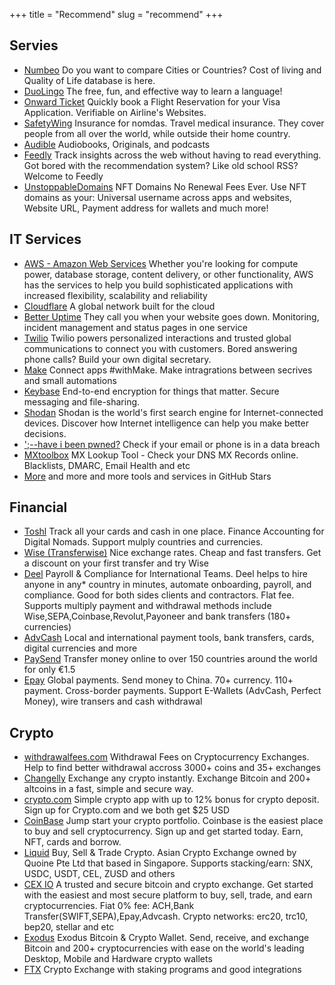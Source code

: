 +++
title = "Recommend"
slug = "recommend"
+++

## Servies
- [Numbeo](https://www.numbeo.com/)
  Do you want to compare Cities or Countries? Cost of living and Quality of Life database is here.
- [DuoLingo](https://invite.duolingo.com/BDHTZTB5CWWKTYCCWB2BOHEM2E)
  The free, fun, and effective way to learn a language! 
- [Onward Ticket](https://onwardticket.com/)
  Quickly book a Flight Reservation for your Visa Application. Verifiable on Airline's Websites.
- [SafetyWing](https://safetywing.com/nomad-insurance/)
  Insurance for nomdas. Travel medical insurance. They cover people from all over the world, while outside their home country.
- [Audible](https://www.audible.com/)
  Audiobooks, Originals, and podcasts
- [Feedly](https://feedly.com/)
  Track insights across the web without having to read everything. Got bored with the recommendation system? Like old school RSS? Welcome to Feedly
- [UnstoppableDomains](https://unstoppabledomains.com/?ref=6ec86747f28e491)
  NFT Domains No Renewal Fees Ever. Use NFT domains as your: Universal username across apps and websites, Website URL, Payment address for wallets and much more!


## IT Services 
- [AWS - Amazon Web Services](https://aws.amazon.com/)
  Whether you're looking for compute power, database storage, content delivery, or other functionality, AWS has the services to help you build sophisticated applications with increased flexibility, scalability and reliability
- [Cloudflare](https://www.cloudflare.com/)
  A global network built for the cloud
- [Better Uptime](https://betteruptime.com/)
  They call you when your website goes down. Monitoring, incident management and status pages in one service
- [Twilio](https://www.twilio.com/referral/CJ53Ci)
  Twilio powers personalized interactions and trusted global communications to connect you with customers. Bored answering phone calls? Build your own digital secretary.
- [Make](https://www.make.com/)
  Connect apps #withMake. Make intragrations between secrives and small automations
- [Keybase](https://keybase.io/)
  End-to-end encryption for things that matter. Secure messaging and file-sharing.
- [Shodan](https://www.shodan.io/)
  Shodan is the world's first search engine for Internet-connected devices. Discover how Internet intelligence can help you make better decisions.
- [';--have i been pwned?](https://haveibeenpwned.com/)
  Check if your email or phone is in a data breach
- [MXtoolbox](https://mxtoolbox.com/)
  MX Lookup Tool - Check your DNS MX Records online. Blacklists, DMARC, Email Health and etc
- [More](https://github.com/cageyv?tab=stars)
  and more and more tools and services in GitHub Stars
   
## Financial
- [Toshl](https://toshl.com/)
  Track all your cards and cash in one place. Finance Accounting for Digital Nomads. Support mulply countries and currencies. 
- [Wise (Transferwise)](https://wise.com/invite/u/vladimirs792)
  Nice exchange rates. Cheap and fast transfers. Get a discount on your first transfer and try Wise
- [Deel](https://letsdeel.com/referrals/Vladimir-r50xYno5)
  Payroll & Compliance for International Teams. Deel helps to hire anyone in any* country in minutes, automate onboarding, payroll, and compliance. Good for both sides clients and contractors. Flat fee. Supports multiply payment and withdrawal methods include Wise,SEPA,Coinbase,Revolut,Payoneer and bank transfers (180+ currencies) 
- [AdvCash](https://wallet.advcash.com/referral/b7228f9b-178a-4bde-afb3-77a2dd4f72f0)
  Local and international payment tools, bank transfers, cards, digital currencies and more
- [PaySend](http://paysend.com/referral/8f5c0f)
  Transfer money online to over 150 countries around the world for only €1.5
- [Epay](https://www.epay.com/epayweb/user/register?ref=200678028)
  Global payments. Send money to China. 70+ currency. 110+ payment. Cross-border payments. Support E-Wallets (AdvCash, Perfect Money), wire transers and cash withdrawal

## Crypto
- [withdrawalfees.com](https://withdrawalfees.com/)
  Withdrawal Fees on Cryptocurrency Exchanges. Help to find better withdrawal accross 3000+ coins and 35+ exchanges
- [Changelly](https://changelly.com/?from=btc&to=eth&amount=0.1&ref_id=FP5zqEvOWCoVc4FR) 
  Exchange any crypto instantly. Exchange Bitcoin and 200+ altcoins in a fast, simple and secure way.
- [crypto.com](https://crypto.com/app/5rvtw9fnpg)
  Simple crypto app with up to 12% bonus for crypto deposit. Sign up for Crypto.com and we both get $25 USD
- [CoinBase](https://www.coinbase.com/join/cr12rd)
  Jump start your crypto portfolio. Coinbase is the easiest place to buy and sell cryptocurrency. Sign up and get started today. Earn, NFT, cards and borrow.
- [Liquid](https://www.liquid.com/sign-up/?affiliate=Dc4wZKEl1133760)
  Buy, Sell & Trade Crypto. Asian Crypto Exchange owned by Quoine Pte Ltd that based in Singapore. Supports stacking/earn: SNX, USDC, USDT, CEL, ZUSD and others
- [CEX IO](https://cex.io/r/0/up149981084/0/)
  A trusted and secure bitcoin and crypto exchange. Get started with the easiest and most secure platform to buy, sell, trade, and earn cryptocurrencies. Fiat 0% fee: ACH,Bank Transfer(SWIFT,SEPA),Epay,Advcash. Crypto networks: erc20, trc10, bep20, stellar and etc
- [Exodus](https://www.exodus.com/)
  Exodus Bitcoin & Crypto Wallet. Send, receive, and exchange Bitcoin and 200+ cryptocurrencies with ease on the world's leading Desktop, Mobile and Hardware crypto wallets
- [FTX](https://ftx.com/profile#a=138883732) Crypto Exchange with staking programs and good integrations

  
